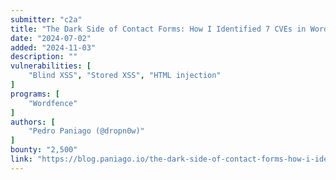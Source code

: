```yaml
---
submitter: "c2a"
title: "The Dark Side of Contact Forms: How I Identified 7 CVEs in WordPress Plugins"
date: "2024-07-02"
added: "2024-11-03"
description: ""
vulnerabilities: [
    "Blind XSS", "Stored XSS", "HTML injection"
]
programs: [
    "Wordfence"
]
authors: [
    "Pedro Paniago (@dropn0w)"
]
bounty: "2,500"
link: "https://blog.paniago.io/the-dark-side-of-contact-forms-how-i-identified-7-cves-in-wordpress-plugins-30f6111dfebf"
---
```




